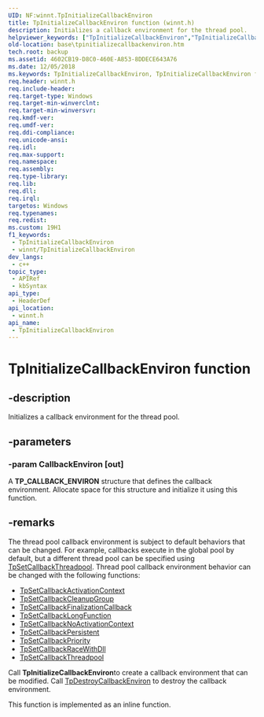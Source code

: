 ```yaml
---
UID: NF:winnt.TpInitializeCallbackEnviron
title: TpInitializeCallbackEnviron function (winnt.h)
description: Initializes a callback environment for the thread pool.
helpviewer_keywords: ["TpInitializeCallbackEnviron","TpInitializeCallbackEnviron function","base.tpinitializecallbackenviron","winnt/TpInitializeCallbackEnviron"]
old-location: base\tpinitializecallbackenviron.htm
tech.root: backup
ms.assetid: 4602CB19-D8C0-460E-A853-8DDECE643A76
ms.date: 12/05/2018
ms.keywords: TpInitializeCallbackEnviron, TpInitializeCallbackEnviron function, base.tpinitializecallbackenviron, winnt/TpInitializeCallbackEnviron
req.header: winnt.h
req.include-header: 
req.target-type: Windows
req.target-min-winverclnt: 
req.target-min-winversvr: 
req.kmdf-ver: 
req.umdf-ver: 
req.ddi-compliance: 
req.unicode-ansi: 
req.idl: 
req.max-support: 
req.namespace: 
req.assembly: 
req.type-library: 
req.lib: 
req.dll: 
req.irql: 
targetos: Windows
req.typenames: 
req.redist: 
ms.custom: 19H1
f1_keywords:
 - TpInitializeCallbackEnviron
 - winnt/TpInitializeCallbackEnviron
dev_langs:
 - c++
topic_type:
 - APIRef
 - kbSyntax
api_type:
 - HeaderDef
api_location:
 - winnt.h
api_name:
 - TpInitializeCallbackEnviron
---
```


# TpInitializeCallbackEnviron function


## -description

Initializes a callback environment for the thread pool.

## -parameters

### -param CallbackEnviron [out]

A <b>TP_CALLBACK_ENVIRON</b> structure that defines the callback environment. Allocate space for this structure and initialize it using this function.

## -remarks

The thread pool callback environment is subject to default behaviors that can be changed. For example, callbacks execute in the global pool by default, but a different thread pool can be specified using <a href="/windows/desktop/api/winnt/nf-winnt-tpsetcallbackthreadpool">TpSetCallbackThreadpool</a>. Thread pool callback environment behavior can be changed with the following functions:

<ul>
<li>
<a href="/windows/desktop/api/winnt/nf-winnt-tpsetcallbackactivationcontext">TpSetCallbackActivationContext</a>
</li>
<li>
<a href="/windows/desktop/api/winnt/nf-winnt-tpsetcallbackcleanupgroup">TpSetCallbackCleanupGroup</a>
</li>
<li>
<a href="/windows/desktop/api/winnt/nf-winnt-tpsetcallbackfinalizationcallback">TpSetCallbackFinalizationCallback</a>
</li>
<li>
<a href="/windows/desktop/api/winnt/nf-winnt-tpsetcallbacklongfunction">TpSetCallbackLongFunction</a>
</li>
<li>
<a href="/windows/desktop/api/winnt/nf-winnt-tpsetcallbacknoactivationcontext">TpSetCallbackNoActivationContext</a>
</li>
<li>
<a href="/windows/desktop/api/winnt/nf-winnt-tpsetcallbackpersistent">TpSetCallbackPersistent</a>
</li>
<li>
<a href="/windows/desktop/api/winnt/nf-winnt-tpsetcallbackpriority">TpSetCallbackPriority</a>
</li>
<li>
<a href="/windows/desktop/api/winnt/nf-winnt-tpsetcallbackracewithdll">TpSetCallbackRaceWithDll</a>
</li>
<li>
<a href="/windows/desktop/api/winnt/nf-winnt-tpsetcallbackthreadpool">TpSetCallbackThreadpool</a>
</li>
</ul>
Call
<b>TpInitializeCallbackEnviron</b>to create a callback environment that can be modified. Call <a href="/windows/desktop/api/winnt/nf-winnt-tpdestroycallbackenviron">TpDestroyCallbackEnviron</a> to destroy the callback environment.

This function is implemented as an inline function.